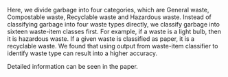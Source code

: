 Here, we divide garbage into four categories, which are General waste, Compostable waste, Recyclable waste and Hazardous waste. Instead of classifying garbage into four waste types directly, we classify garbage into sixteen waste-item classes first. For example, if a waste is a light bulb, then it is  hazardous waste. If a given waste is classified as paper, it is a recyclable waste. We found that using output from waste-item classifier to identify waste type can result into a higher accuracy.

Detailed information can be seen in the paper.
